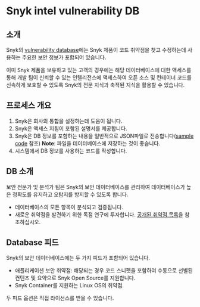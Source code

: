 # Snyk intel vulnerability DB

## 소개

Snyk의 [vulnerability database](https://snyk.io/product/vulnerability-database/)에는 Snyk 제품이 코드 취약점을 찾고 수정하는데 사용하는 주요한 보안 정보가 포함되어 있습니다.

이미 Snyk 제품을 보유하고 있는 고객의 경우에는 해당 데이터베이스에 대한 액세스를 통해 개발 팀이 신뢰할 수 있는 인텔리전스에 액세스하여 오픈 소스 및 컨테이너 코드를 신속하게 보호할 수 있도록 Snyk의 전문 지식과 축적된 지식을 활용할 수 있습니다.

## 프로세스 개요

1. Snyk은 회사의 통합을 설정하는데 도움이 됩니다.
2. Snyk은 액세스 지침이 포함된 설명서를 제공합니다.
3. Snyk은 DB 정보를 포함하는 내용을 일반적으로 JSON파일로 전송합니다([sample code](https://snyk.io/partners/api/v4/vulndb/sample.json) 참조) **Note**: 파일을 데이터베이스에 저장하는 것이 좋습니다.
4. 시스템에서 DB 정보를 사용하는 코드를 작성합니다.

## DB 소개

보안 전문가 및 분석가 팀은 Snyk의 보안 데이터베이스를 관리하여 데이터베이스가 높은 정확도를 유지하고 오탐지를 방지할 수 있도록 합니다.

* 데이터베이스의 모든 항목이 분석되고 검증됩니다.
* 새로운 취약점을 발견하기 위한 독점 연구에 투자합니다. [공개된 취약점 목록](https://app.snyk.io/disclosed-vulnerabilities)을 참조하십시오.

## Database 피드

Snyk의 보안 데이터베이스에는 두 가지 피드가 포함되어 있습니다.

* 애플리케이션 보안 취약점: 해당되는 경우 코드 스니펫을 포함하여 수동으로 선별된 컨텐츠 및 요약으로 Snyk Open Source를 지원합니다.
* Snyk Container를 지원하는 Linux OS의 취약점.

두 피드 옵션은 직접 라이선스를 받을 수 있습니다.
